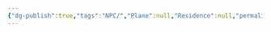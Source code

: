 ```yaml
---
{"dg-publish":true,"tags":"NPC/","Plane":null,"Residence":null,"permalink":"/templates/metadata-npc/","dgHomeLink":true,"dgPassFrontmatter":true}
---
```


